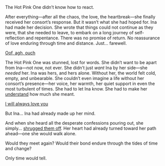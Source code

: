 <!-- title: So Long, Consort -->

The Hot Pink One didn’t know how to react.

After everything—after all the chaos, the love, the heartbreak—she finally received her consort’s response. But it wasn’t what she had hoped for. Ina had made her decision. She wrote that things could not continue as they were, that she needed to leave, to embark on a long journey of self-reflection and repentance. There was no promise of return. No reassurance of love enduring through time and distance. Just... farewell.

[Oof, agh, ouch](#embed:https://www.youtube.com/live/kwmxMSD8tTU?t=975)

The Hot Pink One was stunned, lost for words. She didn’t want to be apart from Ina—not now, not ever. She didn’t just _want_ Ina by her side—she _needed_ her. Ina was hers, and hers alone. Without her, the world felt cold, empty, and unbearable. She couldn’t even imagine a life without her consort’s presence—her voice, her warmth, her quiet support in even the most turbulent of times. She had to let Ina know. She had to make her [understand](https://www.youtube.com/live/kwmxMSD8tTU?t=3594) how much she meant.

[I will always love you](#embed:https://www.youtube.com/live/kwmxMSD8tTU?t=4116)

But Ina... Ina had already made up her mind.

And when she heard all the desperate confessions pouring out, she simply... [shrugged them off](https://www.youtube.com/live/PoM6ETBlOVY?t=4319). Her heart had already turned toward her path ahead—one she would walk alone.

Would they meet again? Would their bond endure through the tides of time and change?

Only time would tell.
